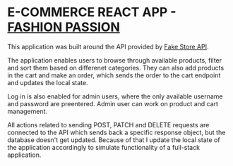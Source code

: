 # E-COMMERCE REACT APP - [FASHION PASSION](https://passion-fashion.web.app/)

This application was built around the API provided by [Fake Store API](https://fakestoreapi.com/).

The application enables users to browse through available products, filter and sort them based on differenet categories.
They can also add products in the cart and make an order, which sends the order to the cart endpoint and updates the local state. 

Log in is also enabled for admin users, where the only available username and password are preentered. Admin user can work on product and cart management.

All actions related to sending POST, PATCH and DELETE requests are connected to the API which sends back a specific response object, but the database doesn't get updated.
Because of that I update the local state of the application accordingly to simulate functionality of a full-stack application.
